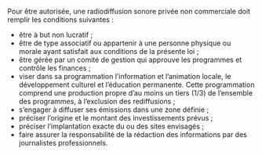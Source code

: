 Pour être autorisée, une radiodiffusion sonore privée non commerciale doit remplir les conditions suivantes :
- être à but non lucratif ;
- être de type associatif ou appartenir à une personne physique ou morale ayant satisfait aux conditions de la présente loi ;
- être gérée par un comité de gestion qui approuve les programmes et contrôle les finances ;
- viser dans sa programmation l’information et l’animation locale, le développement culturel et l’éducation permanente. Cette programmation comprend une production propre d’au moins un tiers (1/3) de l’ensemble des programmes, à l’exclusion des rediffusions ;
- s’engager à diffuser ses émissions dans une zone définie ;
- préciser l’origine et le montant des investissements prévus ;
- préciser l’implantation exacte du ou des sites envisagés ;
- faire assurer la responsabilité de la rédaction des informations par des journalistes professionnels.